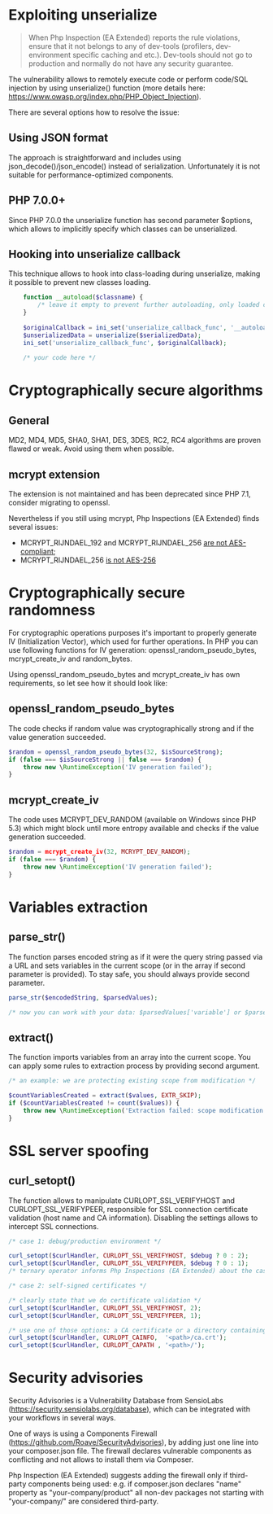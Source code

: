 # Exploiting unserialize

> When Php Inspection (EA Extended) reports the rule violations, ensure that it not belongs to any of dev-tools 
> (profilers, dev-environment specific caching and etc.). Dev-tools should not go to production and normally 
> do not have any security guarantee.

The vulnerability allows to remotely execute code or perform code/SQL injection by 
using unserialize() function (more details here: https://www.owasp.org/index.php/PHP_Object_Injection).

There are several options how to resolve the issue:

## Using JSON format

The approach is straightforward and includes using json_decode()/json_encode() instead of serialization.
Unfortunately it is not suitable for performance-optimized components.

## PHP 7.0.0+

Since PHP 7.0.0 the unserialize function has second parameter $options, which allows to 
implicitly specify which classes can be unserialized.

## Hooking into unserialize callback

This technique allows to hook into class-loading during unserialize, making it possible to prevent new classes loading.

```php
    function __autoload($classname) {
        /* leave it empty to prevent further autoloading, only loaded classes will be available */
    }
    
    $originalCallback = ini_set('unserialize_callback_func', '__autoload');
    $unserializedData = unserialize($serializedData);
    ini_set('unserialize_callback_func', $originalCallback);
    
    /* your code here */
```

# Cryptographically secure algorithms

## General

MD2, MD4, MD5, SHA0, SHA1, DES, 3DES, RC2, RC4 algorithms are proven flawed or weak. Avoid using them when possible.

## mcrypt extension

The extension is not maintained and has been deprecated since PHP 7.1, consider migrating to openssl.

Nevertheless if you still using mcrypt, Php Inspections (EA Extended) finds several issues:
* MCRYPT_RIJNDAEL_192 and MCRYPT_RIJNDAEL_256 [are not AES-compliant](https://bugs.php.net/bug.php?id=47125);
* MCRYPT_RIJNDAEL_256 [is not AES-256](https://paragonie.com/blog/2015/05/if-you-re-typing-word-mcrypt-into-your-code-you-re-doing-it-wrong#title.1.2)

# Cryptographically secure randomness

For cryptographic operations purposes it's important to properly generate IV (Initialization Vector), which used for 
further operations. In PHP you can use following functions for IV generation: openssl_random_pseudo_bytes, mcrypt_create_iv 
and random_bytes.

Using openssl_random_pseudo_bytes and mcrypt_create_iv has own requirements, so let see how it should look like:

## openssl_random_pseudo_bytes

The code checks if random value was cryptographically strong and if the value generation succeeded. 
```php
$random = openssl_random_pseudo_bytes(32, $isSourceStrong);
if (false === $isSourceStrong || false === $random) {
    throw new \RuntimeException('IV generation failed');
}
```

## mcrypt_create_iv

The code uses MCRYPT_DEV_RANDOM (available on Windows since PHP 5.3) which might block until more entropy available 
and checks if the value generation succeeded.
```php
$random = mcrypt_create_iv(32, MCRYPT_DEV_RANDOM);
if (false === $random) {
    throw new \RuntimeException('IV generation failed');
}
```

# Variables extraction

## parse_str()

The function parses encoded string as if it were the query string passed via a URL and sets variables in the current 
scope (or in the array if second parameter is provided). To stay safe, you should always provide second parameter.
```php
parse_str($encodedString, $parsedValues);

/* now you can work with your data: $parsedValues['variable'] or $parsedValues['variable'][0] */
```

## extract()

The function imports variables from an array into the current scope. You can apply some rules to extraction process by 
providing second argument.
```php
/* an example: we are protecting existing scope from modification */

$countVariablesCreated = extract($values, EXTR_SKIP);
if ($countVariablesCreated != count($values)) {
    throw new \RuntimeException('Extraction failed: scope modification attempted');
}
```

# SSL server spoofing

## curl_setopt()

The function allows to manipulate CURLOPT_SSL_VERIFYHOST and CURLOPT_SSL_VERIFYPEER, responsible for SSL 
connection certificate validation (host name and CA information). Disabling the settings allows to intercept SSL connections.

```php
/* case 1: debug/production environment */

curl_setopt($curlHandler, CURLOPT_SSL_VERIFYHOST, $debug ? 0 : 2);
curl_setopt($curlHandler, CURLOPT_SSL_VERIFYPEER, $debug ? 0 : 1);
/* ternary operator informs Php Inspections (EA Extended) about the case, no warnings will be reported */
```

```php
/* case 2: self-signed certificates */

/* clearly state that we do certificate validation */
curl_setopt($curlHandler, CURLOPT_SSL_VERIFYHOST, 2);
curl_setopt($curlHandler, CURLOPT_SSL_VERIFYPEER, 1);

/* use one of those options: a CA certificate or a directory containing multiple certificates */
curl_setopt($curlHandler, CURLOPT_CAINFO,  '<path>/ca.crt');
curl_setopt($curlHandler, CURLOPT_CAPATH , '<path>/');
```
 
# Security advisories

Security Advisories is a Vulnerability Database from SensioLabs (https://security.sensiolabs.org/database), which can 
be integrated with your workflows in several ways.

One of ways is using a Components Firewall (https://github.com/Roave/SecurityAdvisories), by adding just one line into 
your composer.json file. The firewall declares vulnerable components as conflicting and not allows to install them via 
Composer.

Php Inspection (EA Extended) suggests adding the firewall only if third-party components being used: e.g. if 
composer.json declares "name" property as "your-company/product" all non-dev packages not starting with "your-company/" 
are considered third-party.
